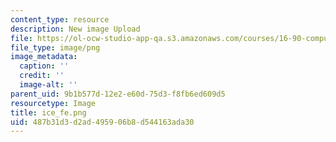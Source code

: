```yaml
---
content_type: resource
description: New image Upload
file: https://ol-ocw-studio-app-qa.s3.amazonaws.com/courses/16-90-computational-methods-in-aerospace-engineering-spring-2014/487b31d3d2ad495906b8d544163ada30_ice_fe.png
file_type: image/png
image_metadata:
  caption: ''
  credit: ''
  image-alt: ''
parent_uid: 9b1b577d-12e2-e60d-75d3-f8fb6ed609d5
resourcetype: Image
title: ice_fe.png
uid: 487b31d3-d2ad-4959-06b8-d544163ada30
---
```

